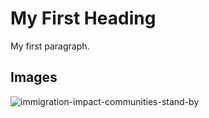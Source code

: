 <!DOCTYPE html>
<html>
<head>
<title>Page Title</title>
</head>
<body>

<h1>My First Heading</h1>
<p>My first paragraph.</p>

</body>
</html>

## Images
![immigration-impact-communities-stand-by](https://github.com/user-attachments/assets/a46bfd50-8ef0-404b-8055-7be023e07254)
